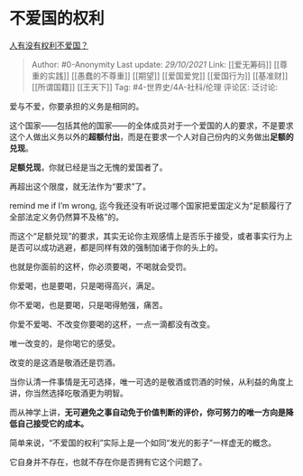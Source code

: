 # 不爱国的权利
[人有没有权利不爱国？](https://www.zhihu.com/question/48504087/answer/2194599793)

> Author: #0-Anonymity
> Last update: *29/10/2021*
> Link: [[爱无筹码]] [[尊重的实践]] [[愚蠢的不尊重]] [[期望]] [[爱国爱党]] [[爱国行为]] [[基准财]] [[所谓国籍]] [[王天下]]
> Tag: #4-世界史/4A-社科/伦理
> 评论区:
> 泛讨论:

爱与不爱，你要承担的义务是相同的。

这个国家——包括其他的国家——的全体成员对于一个爱国的人的要求，不是要求这个人做出义务以外的**超额付出**，而是在要求一个人对自己份内的义务做出**足额的兑现**。

**足额兑现**，你就已经是当之无愧的爱国者了。

再超出这个限度，就无法作为“要求”了。

remind me if I’m wrong, 迄今我还没有听说过哪个国家把爱国定义为“足额履行了全部法定义务仍然算不及格”的。

而这个“足额兑现”的要求，其实无论你主观感情上是否乐于接受，或者事实行为上是否可以成功逃避，都是同样有效的强制加诸于你的头上的。

也就是你面前的这杯，你必须要喝，不喝就会受罚。

你爱喝，也是要喝，只是喝得高兴，满足。

你不爱喝，也是要喝，只是喝得勉强，痛苦。

你爱不爱喝、不改变你要喝的这杯，一点一滴都没有改变。

唯一改变的，是你喝它的感受。

改变的是这酒是敬酒还是罚酒。

当你认清一件事情是无可选择，唯一可选的是敬酒或罚酒的时候，从利益的角度上讲，你当然选择吃敬酒更为明智。

而从神学上讲，**无可避免之事自动免于价值判断的评价，你可努力的唯一方向是降低自己接受它的成本。**

简单来说，“不爱国的权利”实际上是一个如同“发光的影子”一样虚无的概念。

它自身并不存在，也就不存在你是否拥有它这个问题了。
